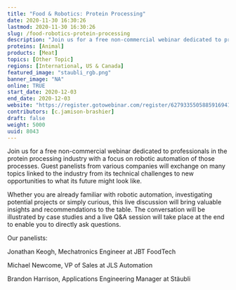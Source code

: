 ```yaml
---
title: "Food & Robotics: Protein Processing"
date: 2020-11-30 16:30:26
lastmod: 2020-11-30 16:30:26
slug: /food-robotics-protein-processing
description: "Join us for a free non-commercial webinar dedicated to professionals in the protein processing industry with a focus on robotic automation of those processes. Guest panelists from various companies will exchange on many topics linked to the industry from its technical challenges to new opportunities to what its future might look like."
proteins: [Animal]
products: [Meat]
topics: [Other Topic]
regions: [International, US & Canada]
featured_image: "staubli_rgb.png"
banner_image: "NA"
online: TRUE
start_date: 2020-12-03
end_date: 2020-12-03
website: "https://register.gotowebinar.com/register/6279335505885916941?source=Staubli%20Sales%20Invitation%20"
contributors: [c.jamison-brashier]
draft: false
weight: 5000
uuid: 8043
---
```

<p>Join us for a free non-commercial webinar dedicated to professionals in the protein processing industry with a focus on robotic automation of those processes. Guest panelists from various companies will exchange on many topics linked to the industry from its technical challenges to new opportunities to what its future might look like.</p>
<p>Whether you are already familiar with robotic automation, investigating potential projects or simply curious, this live discussion will bring valuable insights and recommendations to the table. The conversation will be illustrated by case studies and a live Q&A session will take place at the end to enable you to directly ask questions.</p>
<p>Our panelists:</p>
<p>Jonathan Keogh, Mechatronics Engineer at JBT FoodTech</p>
<p>Michael Newcome, VP of Sales at JLS Automation</p>
<p>Brandon Harrison, Applications Engineering Manager at Stäubli</p>

